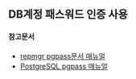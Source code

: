 ## DB계정 패스워드 인증 사용

#### 참고문서
- [repmgr pgpass문서 매뉴얼](https://www.repmgr.org/docs/5.1/configuration-password-management.html)
- [PostgreSQL pgpass 매뉴얼](https://www.postgresql.org/docs/current/libpq-pgpass.html)
